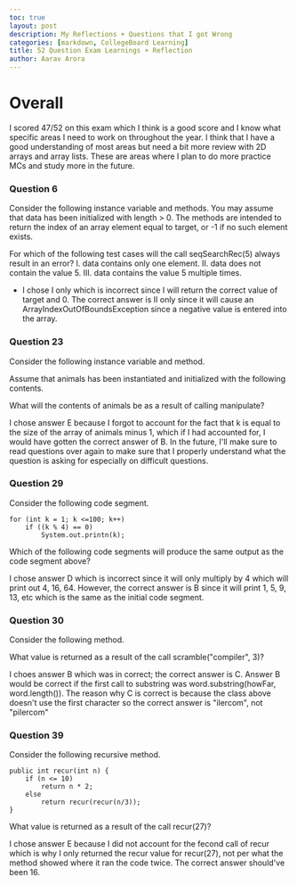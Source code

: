 ```yaml
---
toc: true
layout: post
description: My Reflections + Questions that I got Wrong
categories: [markdown, CollegeBoard Learning]
title: 52 Question Exam Learnings + Reflection
author: Aarav Arora
---
```


# Overall #

I scored 47/52 on this exam which I think is a good score and I know what specific areas I need to work on throughout the year. I think that I have a good understanding of most areas but need a bit more review with 2D arrays and array lists. These are areas where I plan to do more practice MCs and study more in the future.

### Question 6 ###

Consider the following instance variable and methods. You may assume that data has been initialized with length > 0. The methods are intended to return the index of an array element equal to target, or -1 if no such element exists.

For which of the following test cases will the call seqSearchRec(5) always result in an error?
I. data contains only one element.
II. data does not contain the value 5.
III. data contains the value 5 multiple times.

- I chose I only which is incorrect since I will return the correct value of target and 0. The correct answer is II only since it will cause an ArrayIndexOutOfBoundsException since a negative value is entered into the array.

### Question 23 ###

Consider the following instance variable and method.

Assume that animals has been instantiated and initialized with the following contents.

What will the contents of animals be as a result of calling manipulate?

I chose answer E because I forgot to account for the fact that k is equal to the size of the array of animals minus 1, which if I had accounted for, I would have gotten the correct answer of B. In the future, I'll make sure to read questions over again to make sure that I properly understand what the question is asking for especially on difficult questions.

### Question 29 ###

Consider the following code segment.

```
for (int k = 1; k <=100; k++)
    if ((k % 4) == 0)
        System.out.printn(k);
```

Which of the following code segments will produce the same output as the code segment above?

I chose answer D which is incorrect since it will only multiply by 4 which will print out 4, 16, 64. However, the correct answer is B since it will print 1, 5, 9, 13, etc which is the same as the initial code segment.

### Question 30 ###

Consider the following method.

What value is returned as a result of the call scramble("compiler", 3)?

I choes answer B which was in correct; the correct answer is C. Answer B would be correct if the first call to substring was word.substring(howFar, word.length()). The reason why C is correct is because the class above doesn't use the first character so the correct answer is "ilercom", not "pilercom"

### Question 39 ###
Consider the following recursive method.

```
public int recur(int n) {
    if (n <= 10)
        return n * 2;
    else
        return recur(recur(n/3));
}
```

What value is returned as a result of the call recur(27)?

I chose answer E because I did not account for the fecond call of recur which is why I only returned the recur value for recur(27), not per what the method showed where it ran the code twice. The correct answer should've been 16.

